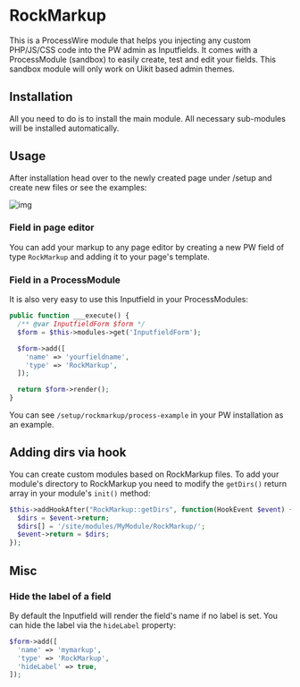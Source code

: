 # RockMarkup

This is a ProcessWire module that helps you injecting any custom PHP/JS/CSS code into the PW admin as Inputfields. It comes with a ProcessModule (sandbox) to easily create, test and edit your fields. This sandbox module will only work on Uikit based admin themes.

## Installation

All you need to do is to install the main module. All necessary sub-modules will be installed automatically.

## Usage

After installation head over to the newly created page under /setup and create new files or see the examples:

![img](https://i.imgur.com/jul009u.png)

### Field in page editor

You can add your markup to any page editor by creating a new PW field of type `RockMarkup` and adding it to your page's template.

### Field in a ProcessModule

It is also very easy to use this Inputfield in your ProcessModules:

```php
public function ___execute() {
  /** @var InputfieldForm $form */
  $form = $this->modules->get('InputfieldForm');

  $form->add([
    'name' => 'yourfieldname',
    'type' => 'RockMarkup',
  ]);

  return $form->render();
}
```

You can see `/setup/rockmarkup/process-example` in your PW installation as an example.

## Adding dirs via hook

You can create custom modules based on RockMarkup files. To add your module's directory to RockMarkup you need to modify the `getDirs()` return array in your module's `init()` method:

```php
$this->addHookAfter("RockMarkup::getDirs", function(HookEvent $event) {
  $dirs = $event->return;
  $dirs[] = '/site/modules/MyModule/RockMarkup/';
  $event->return = $dirs;
});
```

## Misc

### Hide the label of a field

By default the Inputfield will render the field's name if no label is set. You can hide the label via the `hideLabel` property:

```php
$form->add([
  'name' => 'mymarkup',
  'type' => 'RockMarkup',
  'hideLabel' => true,
]);
```
